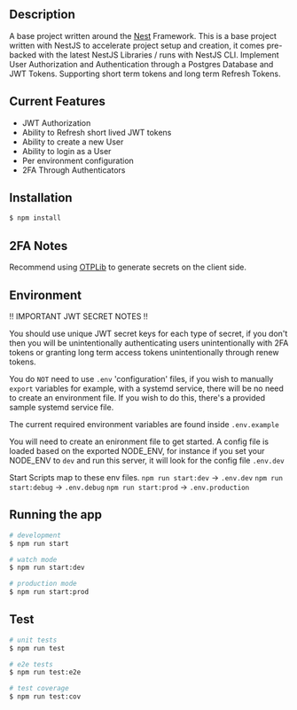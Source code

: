 ## Description

A base project written around the [Nest](https://github.com/nestjs/nest) Framework.
This is a base project written with NestJS to accelerate project setup and creation, it comes pre-backed with the latest NestJS Libraries / runs with NestJS CLI. Implement User Authorization and Authentication through a Postgres Database and JWT Tokens. Supporting short term tokens and long term Refresh Tokens.

## Current Features

- JWT Authorization
- Ability to Refresh short lived JWT tokens
- Ability to create a new User
- Ability to login as a User
- Per environment configuration
- 2FA Through Authenticators

## Installation

```bash
$ npm install
```

## 2FA Notes

Recommend using [OTPLib](https://www.npmjs.com/package/otplib) to generate secrets on the client side.

## Environment

!! IMPORTANT JWT SECRET NOTES !!

You should use unique JWT secret keys for each type of secret, if you don't then you will be unintentionally authenticating users unintentionally with 2FA tokens or granting long term access tokens unintentionally through renew tokens. 


You do `NOT` need to use `.env` 'configuration' files, if you wish to manually `export` variables for example, with a systemd service, there will be no need to create an environment file. If you wish to do this, there's a provided sample systemd service file.

The current required environment variables are found inside `.env.example`

You will need to create an enironment file to get started.
A config file is loaded based on the exported NODE_ENV, for instance
if you set your NODE_ENV to `dev` and run this server,
it will look for the config file `.env.dev`

Start Scripts map to these env files.
`npm run start:dev` -> `.env.dev`
`npm run start:debug` -> `.env.debug`
`npm run start:prod` -> `.env.production`

## Running the app

```bash
# development
$ npm run start

# watch mode
$ npm run start:dev

# production mode
$ npm run start:prod
```

## Test

```bash
# unit tests
$ npm run test

# e2e tests
$ npm run test:e2e

# test coverage
$ npm run test:cov
```
